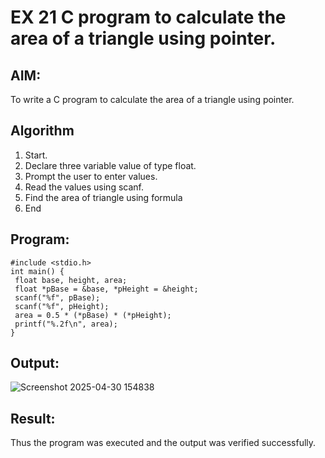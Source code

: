 
# EX 21 C program to calculate the area of a triangle using pointer.
## AIM:
To write a C program to calculate the area of a triangle using pointer.

## Algorithm
1. Start.
2. Declare three variable value of type float.
3. Prompt the user to enter values.
4. Read the values using scanf.
5. Find the area of triangle using formula
6. End  

## Program:
```
#include <stdio.h>
int main() {
 float base, height, area;
 float *pBase = &base, *pHeight = &height;
 scanf("%f", pBase);
 scanf("%f", pHeight);
 area = 0.5 * (*pBase) * (*pHeight);
 printf("%.2f\n", area);
}

```

## Output:

![Screenshot 2025-04-30 154838](https://github.com/user-attachments/assets/61464af2-29b1-49a6-be06-80db54e3ef59)


## Result:
Thus the program was executed and the output was verified successfully.
